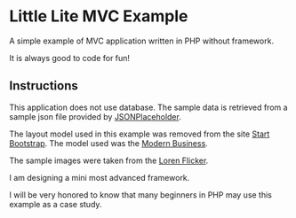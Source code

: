 # Little Lite MVC Example
A simple example of MVC application written in PHP without framework. 

It is always good to code for fun! 

## Instructions
This application does not use database.
The sample data is retrieved from a sample json file provided by [JSONPlaceholder](http://jsonplaceholder.typicode.com/).

The layout model used in this example was removed from the site [Start Bootstrap](http://startbootstrap.com/).
The model used was the [Modern Business](http://startbootstrap.com/template-overviews/modern-business/).

The sample images were taken from the [Loren Flicker](http://loremflickr.com).

I am designing a mini most advanced framework.

I will be very honored to know that many beginners in PHP may use this example as a case study.
